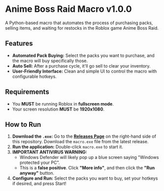 # Anime Boss Raid Macro v1.0.0

A Python-based macro that automates the process of purchasing packs, selling items, and waiting for restocks in the Roblox game Anime Boss Raid.

## Features
-   **Automated Pack Buying:** Select the packs you want to purchase, and the macro will buy specifically those.
-   **Auto Sell:** After a purchase cycle, it'll go sell to clear your inventory.
-   **User-Friendly Interface:** Clean and simple UI to control the macro with configurable hotkeys.

## Requirements
-   You **MUST** be running Roblox in **fullscreen mode**.
-   Your screen resolution **MUST** be **1920x1080**.

## How to Run
1.  **Download the `.exe`:** Go to the [**Releases Page**](https://github.com/Kakitzu/Anime-Boss-Raid-Macro/releases) on the right-hand side of this repository. Download the `macro.exe` file from the latest release.
2.  **Run the application:** Double-click `macro.exe` to start it.
3.  **IMPORTANT ANTIVIRUS WARNING:**
    -   Windows Defender will likely pop up a blue screen saying "Windows protected your PC".
    -   This is a **false positive**. Click **"More info"**, and then click the **"Run anyway"** button.
4.  **Configure and Run:** Select the packs you want to buy, set your hotkeys if desired, and press Start!
